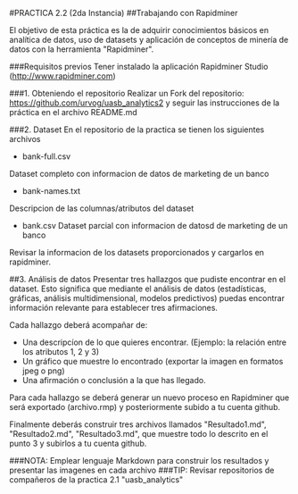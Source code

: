 #PRACTICA 2.2 (2da Instancia)
##Trabajando con Rapidminer

El objetivo de esta práctica es la de adquirir conocimientos básicos en analítica de datos, uso de datasets y aplicación de conceptos de minería de datos con la herramienta "Rapidminer".

###Requisitos previos
Tener instalado la aplicación Rapidminer Studio (http://www.rapidminer.com)


###1. Obteniendo el repositorio
Realizar un Fork del repositorio: https://github.com/urvog/uasb_analytics2 y seguir las instrucciones de la práctica en el archivo README.md

###2. Dataset
En el repositorio de la practica se tienen los siguientes archivos 
- bank-full.csv 

Dataset completo con informacion de datos de marketing de un banco

- bank-names.txt

Descripcion de las columnas/atributos del dataset

- bank.csv
Dataset parcial con informacion de datosd de marketing de un banco

Revisar la informacion de los datasets proporcionados y cargarlos en rapidminer.

##3. Análisis de datos
Presentar tres hallazgos que pudiste encontrar en el dataset. Esto significa que mediante el análisis de datos (estadísticas, gráficas, análisis multidimensional, modelos predictivos) puedas encontrar información relevante para establecer tres afirmaciones.

Cada hallazgo deberá acompañar de:
- Una descripcíon de lo que quieres encontrar. (Ejemplo: la relación entre los atributos 1, 2 y 3)
- Un gráfico que muestre lo encontrado (exportar la imagen en formatos jpeg o png)
- Una afirmación o conclusión a la que has llegado. 

Para cada hallazgo se deberá generar un nuevo proceso en Rapidminer que será exportado (archivo.rmp) y posteriormente subido a tu cuenta github.
 

Finalmente deberás construir tres archivos llamados "Resultado1.md", "Resultado2.md", "Resultado3.md",  que muestre todo lo descrito en el punto 3 y subirlos a tu cuenta github.

###NOTA: Emplear lenguaje Markdown para construir los resultados y presentar las imagenes en cada archivo
###TIP: Revisar repositorios de compañeros de la practica 2.1 "uasb_analytics"

